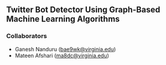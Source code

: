 ## Twitter Bot Detector Using Graph-Based Machine Learning Algorithms

### Collaborators
- Ganesh Nanduru (bae9wk@virginia.edu)
- Mateen Afshari (ma8dc@virginia.edu)